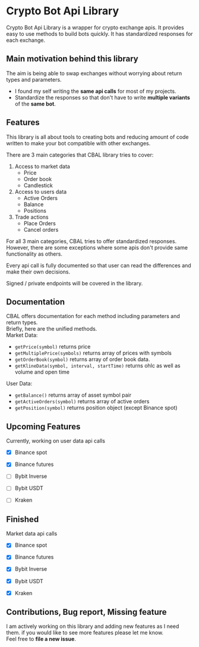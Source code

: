 # Crypto Bot Api Library
Crypto Bot Api Library is a wrapper for crypto exchange apis. It provides easy to use methods to build bots quickly.
It has standardized responses for each exchange.

## Main motivation behind this library
The aim is being able to swap exchanges without worrying about
return types and parameters.
* I found my self writing the **same api calls** for most of my projects.
* Standardize the responses so that don't have to write **multiple variants** of the **same bot**.

## Features
This library is all about tools to creating bots and reducing amount of code written
to make your bot compatible with other exchanges.  

There are 3 main categories that CBAL library tries to cover:
   1. Access to market data
        * Price
        * Order book
        * Candlestick
   2. Access to users data
        * Active Orders
        * Balance
        * Positions
   3. Trade actions
        * Place Orders
        * Cancel orders  
        
   For all 3 main categories, CBAL tries to offer standardized responses.
   However, there are some exceptions where some apis don't provide same functionality as others.

   Every api call is fully documented so that user can read the differences and make their 
   own decisions.
   
   Signed / private endpoints will be covered in the library.  

## Documentation
CBAL offers documentation for each method including parameters and return types.  
Briefly, here are the unified methods.  
Market Data:
* `getPrice(symbol)` returns price
* `getMultiplePrice(symbols)` returns array of prices with symbols
* `getOrderBook(symbol)` returns array of order book data.
* `getKlineData(symbol, interval, startTime)` returns ohlc as well as volume and open time

User Data:
* `getBalance()` returns array of asset symbol pair
* `getActiveOrders(symbol)` returns array of active orders
* `getPosition(symbol)` returns position object (except Binance spot) 
## Upcoming Features
 Currently, working on user data api calls
 - [x] Binance spot
 - [x] Binance futures
 - [ ]  Bybit Inverse
 - [ ]  Bybit USDT
 - [ ]  Kraken  
 
 
 ## Finished
Market data api calls
  - [x] Binance spot
  - [x] Binance futures
  - [x]  Bybit Inverse
  - [x]  Bybit USDT
  - [x]  Kraken  


## Contributions, Bug report, Missing feature
 I am actively working on this library and adding new features as I need them.
 if you would like to see more features please let me know.  
 Feel free to **file a new issue**. 